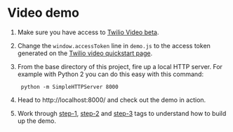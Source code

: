 # Video demo
1. Make sure you have access to [Twilio Video beta](https://www.twilio.com/video).

1. Change the `window.accessToken` line in `demo.js` to the access token
   generated on the 
   [Twilio video quickstart page](https://www.twilio.com/user/account/video/getting-started).

1. From the base directory of this project, fire up a local HTTP server. For 
   example with Python 2 you can do this easy with this command:

        python -m SimpleHTTPServer 8000

1. Head to http://localhost:8000/ and check out the demo in action.

1. Work through [step-1](https://github.com/makaimc/video-demo/tree/step-1), 
   [step-2](https://github.com/makaimc/video-demo/tree/step-2) and 
   [step-3](https://github.com/makaimc/video-demo/tree/step-3) tags to 
   understand how to build up the demo.
